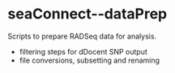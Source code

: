 # seaConnect--dataPrep

Scripts to prepare RADSeq data for analysis. 
- filtering steps for dDocent SNP output
- file conversions, subsetting and renaming 
